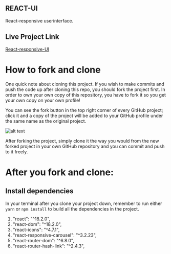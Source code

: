 ## REACT-UI

React-responsive userinterface.

## Live Project Link

[React-responsive-UI](https://react-ui-new.netlify.app/)

# How to fork and clone

One quick note about cloning this project. If you wish to make commits and push the code up after cloning this repo, you should fork the project first. In order to own your own copy of this repository, you have to fork it so you get your own copy on your own profile!

You can see the fork button in the top right corner of every GitHub project; click it and a copy of the project will be added to your GitHub profile under the same name as the original project.

![alt text](https://i.ibb.co/1YN7SJ6/Screen-Shot-2019-07-01-at-2-02-40-AM.png "image to fork button")

After forking the project, simply clone it the way you would from the new forked project in your own GitHub repository and you can commit and push to it freely.

# After you fork and clone:

## Install dependencies

In your terminal after you clone your project down, remember to run either `yarn` or `npm install` to build all the dependencies in the project.

1. "react": "^18.2.0",
2. "react-dom": "^18.2.0",
3. "react-icons": "^4.7.1",
4. "react-responsive-carousel": "^3.2.23",
5. "react-router-dom": "^6.8.0",
6. "react-router-hash-link": "^2.4.3",
